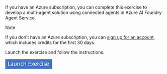 If you have an Azure subscription, you can complete this exercise to develop a multi-agent solution using connected agents in Azure AI Foundry Agent Service.

> [!NOTE]
> If you don't have an Azure subscription, you can [sign up for an account](https://azure.microsoft.com/free?azure-portal=true), which includes credits for the first 30 days.

Launch the exercise and follow the instructions.

[![Button to launch exercise.](../media/launch-exercise.png)](https://go.microsoft.com/fwlink/?linkid=2326052&azure-portal=true)
